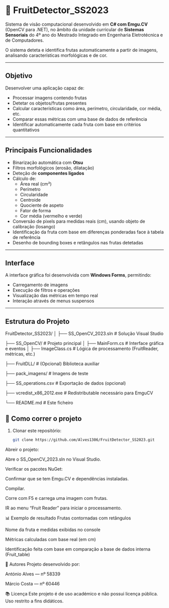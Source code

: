 # 🍎 FruitDetector_SS2023

Sistema de visão computacional desenvolvido em **C# com Emgu.CV** (OpenCV para .NET), no âmbito da unidade curricular de **Sistemas Sensoriais** do 4º ano do Mestrado Integrado em Engenharia Eletrotécnica e de Computadores.

O sistema deteta e identifica frutas automaticamente a partir de imagens, analisando características morfológicas e de cor.

---

##  Objetivo

Desenvolver uma aplicação capaz de:
- Processar imagens contendo frutas
- Detetar os objetos/frutas presentes
- Calcular características como área, perímetro, circularidade, cor média, etc.
- Comparar essas métricas com uma base de dados de referência
- Identificar automaticamente cada fruta com base em critérios quantitativos

---

##  Principais Funcionalidades

- Binarização automática com **Otsu**
- Filtros morfológicos (erosão, dilatação)
- Deteção de **componentes ligados**
- Cálculo de:
  - Área real (cm²)
  - Perímetro
  - Circularidade
  - Centroide
  - Quociente de aspeto
  - Fator de forma
  - Cor média (vermelho e verde)
- Conversão de pixels para medidas reais (cm), usando objeto de calibração (losango)
- Identificação da fruta com base em diferenças ponderadas face à tabela de referência
- Desenho de bounding boxes e retângulos nas frutas detetadas

---

##  Interface

A interface gráfica foi desenvolvida com **Windows Forms**, permitindo:
- Carregamento de imagens
- Execução de filtros e operações
- Visualização das métricas em tempo real
- Interação através de menus suspensos

---

##  Estrutura do Projeto

FruitDetector_SS2023/
│
├── SS_OpenCV_2023.sln # Solução Visual Studio

├── SS_OpenCV/ # Projeto principal
│ ├── MainForm.cs # Interface gráfica e eventos
│ ├── ImageClass.cs # Lógica de processamento (FruitReader, métricas, etc.)

├── FruitDLL/ # (Opcional) Biblioteca auxiliar

├── pack_imagens/ # Imagens de teste

├── SS_operations.csv # Exportação de dados (opcional)

├── vcredist_x86_2012.exe # Redistributable necessário para EmguCV

└── README.md # Este ficheiro


## 🚀 Como correr o projeto

1. Clonar este repositório:
   ```bash
   git clone https://github.com/Alves1306/FruitDetector_SS2023.git
Abreir o projeto:

Abre o SS_OpenCV_2023.sln no Visual Studio.

Verificar os pacotes NuGet:

Confirmar que se tem Emgu.CV e dependências instaladas.

Compilar.

Corre com F5 e carrega uma imagem com frutas.

IR ao menu “Fruit Reader” para iniciar o processamento.

📊 Exemplo de resultado
Frutas contornadas com retângulos

Nome da fruta e medidas exibidas no console

Métricas calculadas com base real (em cm)

Identificação feita com base em comparação a base de dados interna (Fruit_table)

👥 Autores
Projeto desenvolvido por:

António Alves — nº 58339

Márcio Costa — nº 60446

📚 Licença
Este projeto é de uso académico e não possui licença pública.
Uso restrito a fins didáticos.
